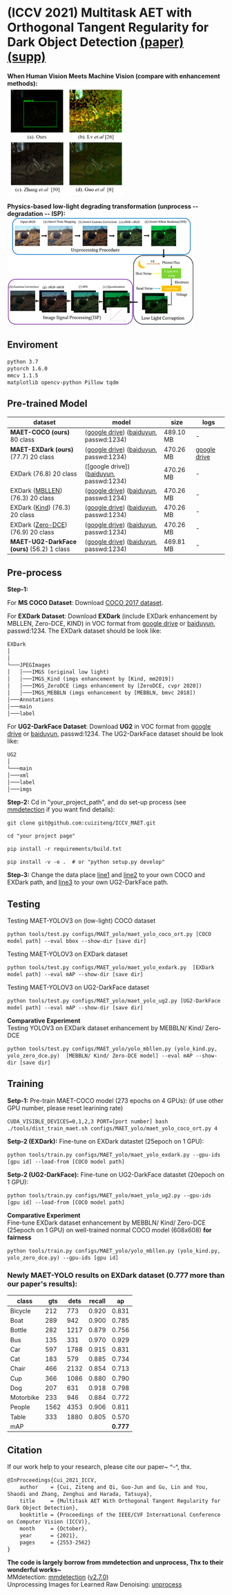 # (ICCV 2021) Multitask AET with Orthogonal Tangent Regularity for Dark Object Detection [(paper)](https://openaccess.thecvf.com/content/ICCV2021/papers/Cui_Multitask_AET_With_Orthogonal_Tangent_Regularity_for_Dark_Object_Detection_ICCV_2021_paper.pdf) [(supp)](https://openaccess.thecvf.com/content/ICCV2021/supplemental/Cui_Multitask_AET_With_ICCV_2021_supplemental.pdf)

**When Human Vision Meets Machine Vision (compare with enhancement methods):** <br/>
<img src="pics/example.jpg" height="250"> 

**Physics-based low-light degrading transformation (unprocess -- degradation -- ISP):**
<img src="pics/pipeline.jpg" height="250">

## Enviroment
```
python 3.7
pytorch 1.6.0
mmcv 1.1.5
matplotlib opencv-python Pillow tqdm
```
## Pre-trained Model
|  dataset   | model  | size | logs |
|  ----  | ----  | ----  | ----  |
| **MAET-COCO (ours)** 80 class  | ([google drive](https://drive.google.com/file/d/1C7qntr0bW7piaNZPqPzpNZ0fIs8th-Qh/view?usp=sharing)) ([baiduyun](https://pan.baidu.com/s/1Mrh_sOzXHhDo3Bk3inMiOg), passwd:1234) | 489.10 MB | - |
| **MAET-EXDark (ours)** (77.7) 20 class | ([google drive](https://drive.google.com/file/d/1XCP4IgW579WlGljegDCjYpQA0V3vq7-E/view?usp=sharing)) ([baiduyun](https://pan.baidu.com/s/1rE0H1YPldj0ASBWmuksaIA), passwd:1234) | 470.26 MB | [google drive](https://drive.google.com/file/d/1jU6lcjfQ5DuxThzGX2A_e-bPdBzJKaAT/view?usp=sharing) |
| EXDark (76.8) 20 class | ([google drive]) ([baiduyun](https://pan.baidu.com/s/1WRqXA8-Tal7WFtIt-2v0jA), passwd:1234) | 470.26 MB | - |
| EXDark ([MBLLEN](http://bmvc2018.org/contents/papers/0700.pdf)) (76.3) 20 class| ([google drive](https://drive.google.com/drive/folders/1umRUBXEzHOSx1W1NDWpqrhuHXAQISviM?usp=sharing)) ([baiduyun](https://pan.baidu.com/s/161AxKd6aK3eGv2bl6UWMgg), passwd:1234) | 470.26 MB | - |
| EXDark ([Kind](https://arxiv.org/abs/1905.04161)) (76.3) 20 class| ([google drive](https://drive.google.com/drive/folders/1umRUBXEzHOSx1W1NDWpqrhuHXAQISviM?usp=sharing)) ([baiduyun](https://pan.baidu.com/s/1nav4RJcf8kF4CJU_CeAxjA), passwd:1234) | 470.26 MB | - |
| EXDark ([Zero-DCE](https://arxiv.org/abs/2001.06826)) (76.9) 20 class| ([google drive](https://drive.google.com/drive/folders/1umRUBXEzHOSx1W1NDWpqrhuHXAQISviM?usp=sharing)) ([baiduyun](https://pan.baidu.com/s/1rbl4Y26_sLAqcxj1bbDu2g), passwd:1234) | 470.26 MB | - |
| **MAET-UG2-DarkFace (ours)** (56.2) 1 class| ([google drive]()) ([baiduyun](https://pan.baidu.com/s/1vlvmVt_JFaWrUj2_YBNUTg), passwd:1234) | 469.81 MB | - |

## Pre-process
**Step-1:** 

For **MS COCO Dataset**: Download [COCO 2017 dataset](https://cocodataset.org/#download).

For **EXDark Dataset**: Download **EXDark** (include EXDark enhancement by MBLLEN, Zero-DCE, KIND) in VOC format from [google drive](https://drive.google.com/file/d/1X_zB_OSp_thhk9o26y1ZZ-F85UeS0OAC/view?usp=sharing) or [baiduyun](https://pan.baidu.com/s/1m4BMVqClhMks4S0xulkCcA), passwd:1234. The EXDark dataset should be look like:
```
EXDark
│      
│
└───JPEGImages
│   │───IMGS (original low light)
│   │───IMGS_Kind (imgs enhancement by [Kind, mm2019])
│   │───IMGS_ZeroDCE (imgs enhancement by [ZeroDCE, cvpr 2020])
│   │───IMGS_MEBBLN (imgs enhancement by [MEBBLN, bmvc 2018])
│───Annotations   
│───main
│───label
```

For **UG2-DarkFace Dataset**: Download **UG2** in VOC format from [google drive]() or [baiduyun](https://pan.baidu.com/s/1UfQq5ypVI9EYrBEin5225A), passwd:1234. The UG2-DarkFace dataset should be look like:
```
UG2
│      
└───main
│───xml  
│───label
│───imgs
```

**Step-2:** Cd in "your_project_path", and do set-up process (see [mmdetection](https://mmdetection.readthedocs.io/en/latest/get_started.html#installation) if you want find details): 
```
git clone git@github.com:cuiziteng/ICCV_MAET.git
```
```
cd "your project page"
```
```
pip install -r requirements/build.txt
```
```
pip install -v -e .  # or "python setup.py develop"
```

**Step-3:** Change the data place [line1](https://github.com/cuiziteng/MAET/blob/e7a23bce5cbfc089aafff205afa402f75823706e/configs/MAET_yolo/maet_yolo_exdark.py#L56) and [line2](https://github.com/cuiziteng/MAET/blob/e7a23bce5cbfc089aafff205afa402f75823706e/configs/MAET_yolo/maet_yolo_coco_ort.py#L63) to your own COCO and EXDark path, and [line3](https://github.com/cuiziteng/ICCV_MAET/blob/4e0a530473b88f8958737e7beec566696ac56309/configs/MAET_yolo/maet_yolo_ug2.py#L56) to your own UG2-DarkFace path.

## Testing
Testing MAET-YOLOV3 on (low-light) COCO dataset
```
python tools/test.py configs/MAET_yolo/maet_yolo_coco_ort.py [COCO model path] --eval bbox --show-dir [save dir]
```
Testing MAET-YOLOV3 on EXDark dataset
```
python tools/test.py configs/MAET_yolo/maet_yolo_exdark.py  [EXDark model path] --eval mAP --show-dir [save dir]
```

Testing MAET-YOLOV3 on UG2-DarkFace dataset
```
python tools/test.py configs/MAET_yolo/maet_yolo_ug2.py [UG2-DarkFace model path] --eval mAP --show-dir [save dir]
```

**Comparative Experiment** <br/>
Testing YOLOV3 on EXDark dataset enhancement by MEBBLN/ Kind/ Zero-DCE
```
python tools/test.py configs/MAET_yolo/yolo_mbllen.py (yolo_kind.py, yolo_zero_dce.py)  [MEBBLN/ Kind/ Zero-DCE model] --eval mAP --show-dir [save dir]
```

## Training
**Setp-1:** Pre-train MAET-COCO model (273 epochs on 4 GPUs): (if use other GPU number, please reset learining rate)
```
CUDA_VISIBLE_DEVICES=0,1,2,3 PORT=[port number] bash ./tools/dist_train_maet.sh configs/MAET_yolo/maet_yolo_coco_ort.py 4
```
**Setp-2 (EXDark):** Fine-tune on EXDark datastet (25epoch on 1 GPU): 
```
python tools/train.py configs/MAET_yolo/maet_yolo_exdark.py --gpu-ids [gpu id] --load-from [COCO model path]
```
**Setp-2 (UG2-DarkFace):** Fine-tune on UG2-DarkFace datastet (20epoch on 1 GPU): 
```
python tools/train.py configs/MAET_yolo/maet_yolo_ug2.py --gpu-ids [gpu id] --load-from [COCO model path]
```

**Comparative Experiment** <br/>
Fine-tune EXDark dataset enhancement by MEBBLN/ Kind/ Zero-DCE (25epoch on 1 GPU) on well-trained normal COCO model (608x608) **for fairness**
```
python tools/train.py configs/MAET_yolo/yolo_mbllen.py (yolo_kind.py, yolo_zero_dce.py) --gpu-ids [gpu id]
```

### Newly MAET-YOLO results on EXDark dataset (0.777 more than our paper's results):

| class     | gts  | dets | recall | ap    |
|  ----  | ----  | ----  | ----  | ----  |
| Bicycle   | 212  | 773  | 0.920  | 0.831 |
| Boat      | 289  | 942  | 0.900  | 0.785 |
| Bottle    | 282  | 1217 | 0.879  | 0.756 |
| Bus       | 135  | 331  | 0.970  | 0.929 |
| Car       | 597  | 1788 | 0.915  | 0.831 |
| Cat       | 183  | 579  | 0.885  | 0.734 |
| Chair     | 466  | 2132 | 0.854  | 0.713 |
| Cup       | 366  | 1086 | 0.880  | 0.790 |
| Dog       | 207  | 631  | 0.918  | 0.798 |
| Motorbike | 233  | 946  | 0.884  | 0.772 |
| People    | 1562 | 4353 | 0.906  | 0.811 |
| Table     | 333  | 1880 | 0.805  | 0.570 |
| mAP       |      |      |        | **0.777** |


## Citation
If our work help to your research, please cite our paper~ ^-^, thx.
```
@InProceedings{Cui_2021_ICCV,
    author    = {Cui, Ziteng and Qi, Guo-Jun and Gu, Lin and You, Shaodi and Zhang, Zenghui and Harada, Tatsuya},
    title     = {Multitask AET With Orthogonal Tangent Regularity for Dark Object Detection},
    booktitle = {Proceedings of the IEEE/CVF International Conference on Computer Vision (ICCV)},
    month     = {October},
    year      = {2021},
    pages     = {2553-2562}
}
```

**The code is largely borrow from mmdetection and unprocess, Thx to their wonderful works~** <br/>
MMdetection: [mmdetection](https://mmdetection.readthedocs.io/en/latest/) ([v2.7.0](https://github.com/open-mmlab/mmdetection/tree/v2.7.0)) <br/>
Unprocessing Images for Learned Raw Denoising: [unprocess](https://github.com/timothybrooks/unprocessing)
